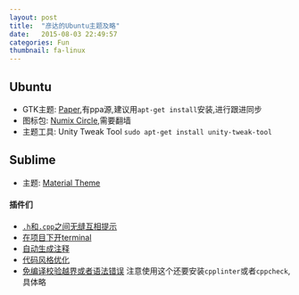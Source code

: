 ```yaml
---
layout: post
title:  "彦达的Ubuntu主题及略"
date:   2015-08-03 22:49:57
categories: Fun
thumbnail: fa-linux
---
```

## Ubuntu

- GTK主题: [Paper](http://snwh.org/paper/),有ppa源,建议用`apt-get install`安装,进行跟进同步
- 图标包: [Numix Circle](https://www.numixproject.org/),需要翻墙
- 主题工具: Unity Tweak Tool `sudo apt-get install unity-tweak-tool`

## Sublime

- 主题: [Material Theme](https://github.com/equinusocio/material-theme)

#### 插件们

- [`.h`和`.cpp`之间无缝互相提示](https://github.com/alienhard/SublimeAllAutocomplete)
- [在项目下开terminal](https://github.com/wbond/sublime_terminal)
- [自动生成注释](https://github.com/spadgos/sublime-jsdocs)
- [代码风格优化](http://theo.im/SublimeAStyleFormatter/)
- [免编译校验越界或者语法错误](https://github.com/SublimeLinter/SublimeLinter3) 注意使用这个还要安装`cpplinter`或者`cppcheck`,具体略
